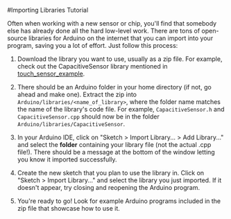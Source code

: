 #Importing Libraries Tutorial

Often when working with a new sensor or chip, you'll find that somebody else has already
done all the hard low-level work. There are tons of open-source libraries for Arduino on the internet
that you can import into your program, saving you a lot of effort. Just follow this process:

1. Download the library you want to use, usually as a zip file. For example, check out the 
CapacitiveSensor library mentioned in [touch_sensor_example](touch_sensor_example/HOWTO.md).

2. There should be an Arduino folder in your home directory (if not, go ahead and make one). Extract
the zip into `Arduino/libraries/<name_of_library>`, where the folder name matches the name of the library's
code file. For example, `CapacitiveSensor.h` and `CapacitiveSensor.cpp` should now be in the folder
`Arduino/libraries/CapacitiveSensor`.

3. In your Arduino IDE, click on "Sketch > Import Library... > Add Library..." and select the **folder** containing
your library file (not the actual .cpp file!). There should be a message at the bottom of the window letting 
you know it imported successfully.

4. Create the new sketch that you plan to use the library in. Click on "Sketch > Import Library..."
and select the library you just imported. If it doesn't appear, try closing and reopening the Arduino program.

5. You're ready to go! Look for example Arduino programs included in the zip file that showcase how to use it.
